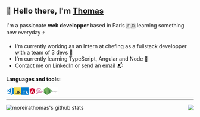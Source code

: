 ## 👋 Hello there, I'm [Thomas](https://thomasmoreira.netlify.app/)

I'm a passionate **web developper** based in Paris 🇫🇷 learning something new everyday ⚡️

- I'm currently working as an Intern at chefing as a fullstack developper with a team of 3 devs 💼
- I'm currently learning TypeScript, Angular and Node 🎯
- Contact me on [LinkedIn](https://www.linkedin.com/in/thomas-moreira97) or send an [email](mailto:moreirathomas97@gmail.com) 📬

**Languages and tools:**

<img height="20" align="left" alt="vscode"
  src="https://raw.githubusercontent.com/github/explore/80688e429a7d4ef2fca1e82350fe8e3517d3494d/topics/visual-studio-code/visual-studio-code.png" />

<img height="20" align="left" alt="javascript"
  src="https://raw.githubusercontent.com/github/explore/80688e429a7d4ef2fca1e82350fe8e3517d3494d/topics/javascript/javascript.png" />

<img height="20" align="left" alt="typscript"
  src="https://raw.githubusercontent.com/github/explore/80688e429a7d4ef2fca1e82350fe8e3517d3494d/topics/typescript/typescript.png" />

<img height="20" align="left" alt="angular"
  src="https://raw.githubusercontent.com/github/explore/80688e429a7d4ef2fca1e82350fe8e3517d3494d/topics/angular/angular.png" />

<img height="20" align="left" alt="sass"
  src="https://raw.githubusercontent.com/github/explore/80688e429a7d4ef2fca1e82350fe8e3517d3494d/topics/sass/sass.png" />

<img height="20" align="left" alt="nodejs"
  src="https://raw.githubusercontent.com/github/explore/80688e429a7d4ef2fca1e82350fe8e3517d3494d/topics/nodejs/nodejs.png" />

<img height="20" align="left" alt="mogodb"
  src="https://raw.githubusercontent.com/github/explore/80688e429a7d4ef2fca1e82350fe8e3517d3494d/topics/mongodb/mongodb.png" />

<br />

***

<a href="https://github.com/anuraghazra/github-readme-stats">
  <img align="left" alt="moreirathomas's github stats"
    src="https://github-readme-stats.vercel.app/api?username=moreirathomas&include_all_commits=true&count_private=true&show_icons=true&theme=monokai" />
</a>

<a href="https://github.com/anuraghazra/github-readme-stats">
  <img align="right" src="https://github-readme-stats.vercel.app/api/top-langs/?username=moreirathomas&layout=compact&theme=monokai" />
</a>
